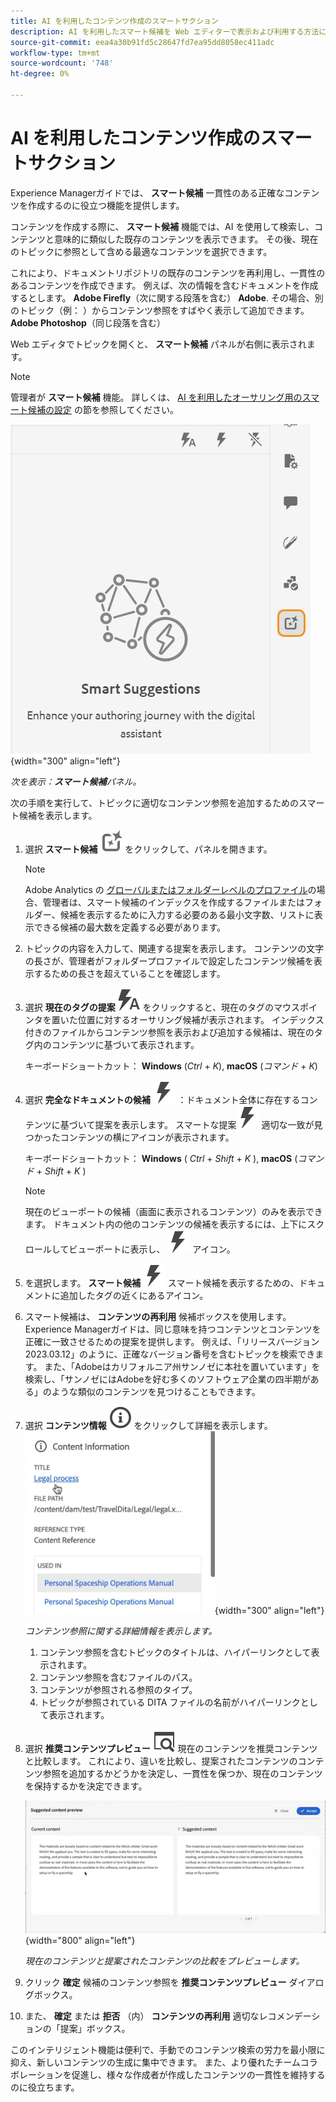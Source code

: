 ```yaml
---
title: AI を利用したコンテンツ作成のスマートサクション
description: AI を利用したスマート候補を Web エディターで表示および利用する方法について説明します。
source-git-commit: eea4a30b91fd5c28647fd7ea95dd8058ec411adc
workflow-type: tm+mt
source-wordcount: '748'
ht-degree: 0%

---
```




# AI を利用したコンテンツ作成のスマートサクション

Experience Managerガイドでは、 **スマート候補** 一貫性のある正確なコンテンツを作成するのに役立つ機能を提供します。

コンテンツを作成する際に、 **スマート候補** 機能では、AI を使用して検索し、コンテンツと意味的に類似した既存のコンテンツを表示できます。 その後、現在のトピックに参照として含める最適なコンテンツを選択できます。

これにより、ドキュメントリポジトリの既存のコンテンツを再利用し、一貫性のあるコンテンツを作成できます。 例えば、次の情報を含むドキュメントを作成するとします。 **Adobe Firefly**（次に関する段落を含む） **Adobe**. その場合、別のトピック（例： ）からコンテンツ参照をすばやく表示して追加できます。 **Adobe Photoshop**（同じ段落を含む）





Web エディタでトピックを開くと、 **スマート候補** パネルが右側に表示されます。

>[!NOTE]
>
> 管理者が **スマート候補** 機能。 詳しくは、 [AI を利用したオーサリング用のスマート候補の設定](../cs-install-guide/conf-smart-suggestions.md) の節を参照してください。

![スマート候補パネル](images/smart-suggestions-panel.png){width="300" align="left"}

*次を表示：**スマート候補**パネル。*

次の手順を実行して、トピックに適切なコンテンツ参照を追加するためのスマート候補を表示します。

1. 選択 **スマート候補** ![スマート候補アイコン](images/smart-suggestions-icon.svg) をクリックして、パネルを開きます。



   >[!NOTE]
   >
   > Adobe Analytics の [グローバルまたはフォルダーレベルのプロファイル](../cs-install-guide/conf-folder-level.md#conf-ai-smart-suggestions)の場合、管理者は、スマート候補のインデックスを作成するファイルまたはフォルダー、候補を表示するために入力する必要のある最小文字数、リストに表示できる候補の最大数を定義する必要があります。

1. トピックの内容を入力して、関連する提案を表示します。 コンテンツの文字の長さが、管理者がフォルダープロファイルで設定したコンテンツ候補を表示するための長さを超えていることを確認します。

1. 選択 **現在のタグの提案** ![スマート候補現在のタグアイコン](images/smart-suggestions-current-tag-icon.svg) をクリックすると、現在のタグのマウスポインタを置いた位置に対するオーサリング候補が表示されます。  インデックス付きのファイルからコンテンツ参照を表示および追加する候補は、現在のタグ内のコンテンツに基づいて表示されます。

   キーボードショートカット： **Windows** (*Ctrl* + *K*),  **macOS** (*コマンド* + *K*)
1. 選択 **完全なドキュメントの候補**  ![スマートサージョス完了ドキュメントアイコン](images/smart-suggestions-complete-document-icon.svg) ：ドキュメント全体に存在するコンテンツに基づいて提案を表示します。  スマートな提案![スマート候補アイコン](images/smart-suggestions-complete-document-icon.svg) 適切な一致が見つかったコンテンツの横にアイコンが表示されます。

   キーボードショートカット： **Windows** ( *Ctrl* + *Shift* +  *K* ),  **macOS** (*コマンド* + *Shift* + *K* )

   >[!NOTE]
   >
   > 現在のビューポートの候補（画面に表示されるコンテンツ）のみを表示できます。 ドキュメント内の他のコンテンツの候補を表示するには、上下にスクロールしてビューポートに表示し、 ![スマート候補アイコン](images/smart-suggestions-complete-document-icon.svg) アイコン。

1. を選択します。 **スマート候補** ![スマート候補アイコン](images/smart-suggestions-complete-document-icon.svg) スマート候補を表示するための、ドキュメントに追加したタグの近くにあるアイコン。
1. スマート候補は、 **コンテンツの再利用** 候補ボックスを使用します。  Experience Managerガイドは、同じ意味を持つコンテンツとコンテンツを正確に一致させるための提案を提供します。 例えば、「リリースバージョン2023.03.12」のように、正確なバージョン番号を含むトピックを検索できます。 また、「Adobeはカリフォルニア州サンノゼに本社を置いています」を検索し、「サンノゼにはAdobeを好む多くのソフトウェア企業の四半期がある」のような類似のコンテンツを見つけることもできます。
1. 選択 **コンテンツ情報** ![コンテンツ情報](images/smart-suggestions-content-info-icon.svg) をクリックして詳細を表示します。
   ![コンテンツ情報パネル](images/smart-suggestions-content-information.png){width="300" align="left"}

   *コンテンツ参照に関する詳細情報を表示します。*

   1. コンテンツ参照を含むトピックのタイトルは、ハイパーリンクとして表示されます。
   1. コンテンツ参照を含むファイルのパス。
   1. コンテンツが参照される参照のタイプ。
   1. トピックが参照されている DITA ファイルの名前がハイパーリンクとして表示されます。
1. 選択 **推奨コンテンツプレビュー** ![スマート候補プレビューアイコン](images/smart-suggestions-preview-icon.svg) 現在のコンテンツを推奨コンテンツと比較します。 これにより、違いを比較し、提案されたコンテンツのコンテンツ参照を追加するかどうかを決定し、一貫性を保つか、現在のコンテンツを保持するかを決定できます。

   ![推奨コンテンツプレビュー](images/smart-suggestions-suggested-content-preview.png){width="800" align="left"}

   *現在のコンテンツと提案されたコンテンツの比較をプレビューします。*

1. クリック **確定** 候補のコンテンツ参照を **推奨コンテンツプレビュー** ダイアログボックス。
1. また、 **確定** または **拒否** （内） **コンテンツの再利用** 適切なレコメンデーションの「提案」ボックス。



このインテリジェント機能は便利で、手動でのコンテンツ検索の労力を最小限に抑え、新しいコンテンツの生成に集中できます。 また、より優れたチームコラボレーションを促進し、様々な作成者が作成したコンテンツの一貫性を維持するのに役立ちます。

